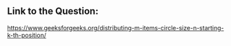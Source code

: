 ## Link to the Question:

https://www.geeksforgeeks.org/distributing-m-items-circle-size-n-starting-k-th-position/
